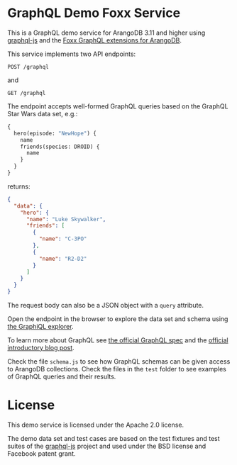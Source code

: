 # GraphQL Demo Foxx Service

This is a GraphQL demo service for ArangoDB 3.11 and higher
using [graphql-js](https://github.com/graphql/graphql-js)
and the [Foxx GraphQL extensions for ArangoDB](https://docs.arangodb.com/stable/develop/foxx-microservices/reference/related-modules/graphql/).

This service implements two API endpoints:

`POST /graphql`

and

`GET /graphql`

The endpoint accepts well-formed GraphQL queries based on the
GraphQL Star Wars data set, e.g.:

```graphql
{
  hero(episode: "NewHope") {
    name
    friends(species: DROID) {
      name
    }
  }
}
```

returns:

```json
{
  "data": {
    "hero": {
      "name": "Luke Skywalker",
      "friends": [
        {
          "name": "C-3PO"
        },
        {
          "name": "R2-D2"
        }
      ]
    }
  }
}
```

The request body can also be a JSON object with a `query` attribute.

Open the endpoint in the browser to explore the data set and schema using [the GraphiQL explorer](https://github.com/graphql/graphiql).

To learn more about GraphQL see [the official GraphQL spec](https://facebook.github.io/graphql/) and the [official introductory blog post](https://code.facebook.com/posts/1691455094417024/graphql-a-data-query-language/).

Check the file `schema.js` to see how GraphQL schemas can be given access to
ArangoDB collections. Check the files in the `test` folder to see examples of
GraphQL queries and their results.

# License

This demo service is licensed under the Apache 2.0 license.

The demo data set and test cases are based on the test fixtures and test suites
of the [graphql-js](https://github.com/graphql/graphql-js) project and used under
the BSD license and Facebook patent grant.
